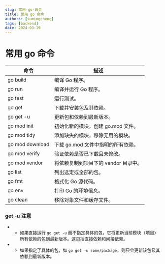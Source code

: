 ```yaml
---
slug: 常用-go-命令
title: 常用 go 命令
authors: [sumingcheng]
tags: [backend]
date: 2024-03-19
---
```


# 常用 go 命令

| 命令            | 描述                                 |
| --------------- | ------------------------------------ |
| go build        | 编译 Go 程序。                       |
| go run          | 编译并运行 Go 程序。                 |
| go test         | 运行测试。                           |
| go get          | 下载并安装包及其依赖。               |
| go get -u       | 更新包和依赖到最新版本。             |
| go mod init     | 初始化新的模块，创建 go.mod 文件。   |
| go mod tidy     | 添加缺失的模块，移除无用的模块。     |
| go mod download | 下载 go.mod 文件中指明的所有依赖。   |
| go mod verify   | 验证依赖是否已下载且未修改。         |
| go mod vendor   | 将依赖复制到项目下的 vendor 目录中。 |
| go list         | 列出选定或全部的包。                 |
| go fmt          | 格式化 Go 源代码。                   |
| go env          | 打印 Go 的环境信息。                 |
| go clean        | 移除对象文件和缓存文件。             |

### get -u 注意

- - 如果直接运行 `go get -u` 而不指定具体的包，它将更新当前模块（项目）所有依赖的包到最新版本。这包括直接依赖和间接依赖。
- - 如果指定了具体的包，如 `go get -u some/package`，则只会更新该包及其依赖到最新版本。
